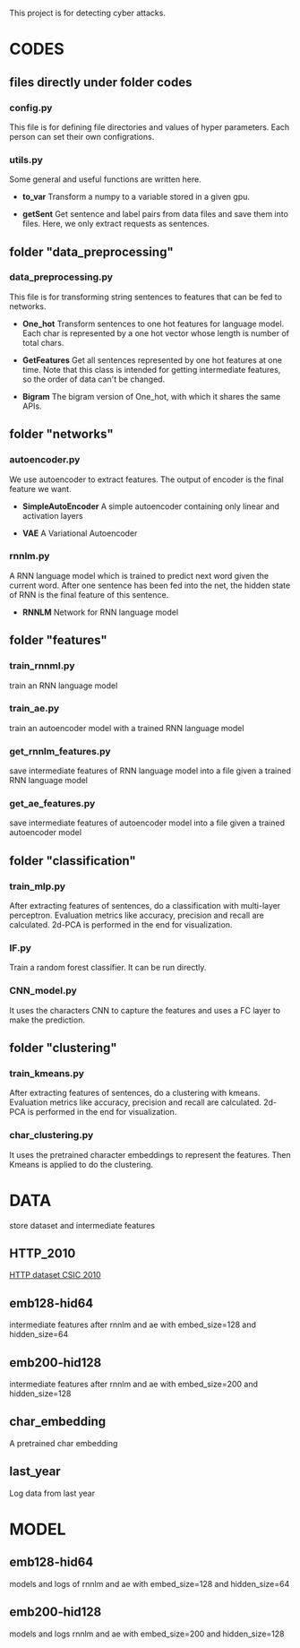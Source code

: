 This project is for detecting cyber attacks.

# CODES

## files directly under folder codes
### config.py
This file is for defining file directories and values of hyper parameters. Each person can set their own configrations.

### utils.py
Some general and useful functions are written here.

- **to_var**
Transform a numpy to a variable stored in a given gpu.

- **getSent**
Get sentence and label pairs from data files and save them into files.
Here, we only extract requests as sentences.


## folder "data_preprocessing"
### data_preprocessing.py
This file is for transforming string sentences to features that can be fed to networks.

- **One_hot**
Transform sentences to one hot features for language model.
Each char is represented by a one hot vector whose length is number of total chars.

- **GetFeatures**
Get all sentences represented by one hot features at one time. Note that this class is intended for getting intermediate features, so the order of data can't be changed.

- **Bigram**
The bigram version of One_hot, with which it shares the same APIs.


## folder "networks"
### autoencoder.py
We use autoencoder to extract features. The output of encoder is the final feature we want.

- **SimpleAutoEncoder**
A simple autoencoder containing only linear and activation layers

- **VAE**
A Variational Autoencoder

### rnnlm.py
A RNN language model which is trained to predict next word given the current word. After one sentence has been fed into the net, the hidden state of RNN is the final feature of this sentence.

- **RNNLM**
Network for RNN language model


## folder "features"
### train_rnnml.py
train an RNN language model

### train_ae.py
train an autoencoder model with a trained RNN language model

### get_rnnlm_features.py
save intermediate features of RNN language model into a file given a trained RNN language model

### get_ae_features.py
save intermediate features of autoencoder model into a file given a trained autoencoder model


## folder "classification"
### train_mlp.py
After extracting features of sentences, do a classification with multi-layer perceptron. Evaluation metrics like accuracy, precision and recall are calculated. 2d-PCA is performed in the end for visualization.

### IF.py
Train a random forest classifier. It can be run directly.

### CNN_model.py
It uses the characters CNN to capture the features and uses a FC layer to make the prediction.

## folder "clustering"
### train_kmeans.py
After extracting features of sentences, do a clustering with kmeans. Evaluation metrics like accuracy, precision and recall are calculated. 2d-PCA is performed in the end for visualization.

### char_clustering.py
It uses the pretrained character embeddings to represent the features. Then Kmeans is applied to do the clustering.

# DATA

store dataset and intermediate features
## HTTP_2010
[HTTP dataset CSIC 2010](http://www.isi.csic.es/dataset/)


## emb128-hid64
intermediate features after rnnlm and ae with embed_size=128 and hidden_size=64


## emb200-hid128
intermediate features after rnnlm and ae with embed_size=200 and hidden_size=128

## char_embedding
A pretrained char embedding

## last_year
Log data from last year

# MODEL

## emb128-hid64
models and logs of rnnlm and ae with embed_size=128 and hidden_size=64


## emb200-hid128
models and logs rnnlm and ae with embed_size=200 and hidden_size=128



